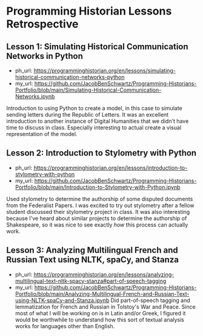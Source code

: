 # Programming Historian Lessons Retrospective

## Lesson 1: Simulating Historical Communication Networks in Python

- ph_url: https://programminghistorian.org/en/lessons/simulating-historical-communication-networks-python
- my_url: https://github.com/JacobBenSchwartz/Programming-Historians-Portfolio/blob/main/Simulating-Historical-Communication-Networks.ipynb

Introduction to using Python to create a model, in this case to simulate sending letters during the Republic of Letters. It was an excellent introduction to another instance of Digital Humanities that we didn't have time to discuss in class. Especially interesting to actual create a visual representation of the model. 


## Lesson 2: Introduction to Stylometry with Python

- ph_url: https://programminghistorian.org/en/lessons/introduction-to-stylometry-with-python
- my_url: https://github.com/JacobBenSchwartz/Programming-Historians-Portfolio/blob/main/Introduction-to-Stylometry-with-Python.ipynb

Used stylometry to determine the authorship of some disputed documents from the Federalist Papers. I was excited to try out stylometry after a fellow student discussed their stylometry project in class. It was also interesting because I've heard about similar projects to determine the authorship of Shakespeare, so it was nice to see exactly *how* this process can actually work. 


## Lesson 3: Analyzing Multilingual French and Russian Text using NLTK, spaCy, and Stanza

- ph_url: https://programminghistorian.org/en/lessons/analyzing-multilingual-text-nltk-spacy-stanza#part-of-speech-tagging
- my_url: https://github.com/JacobBenSchwartz/Programming-Historians-Portfolio/blob/main/Analyzing-Multilingual-French-and-Russian-Text-using-NLTK-spaCy-and-Stanza.ipynb
Did part-of-speech tagging and lemmatization for French and Russian in Tolstoy's War and Peace. Since most of what I will be working on is in Latin and/or Greek, I figured it would be worthwhile to understand how this sort of textual analysis works for languages other than English. 